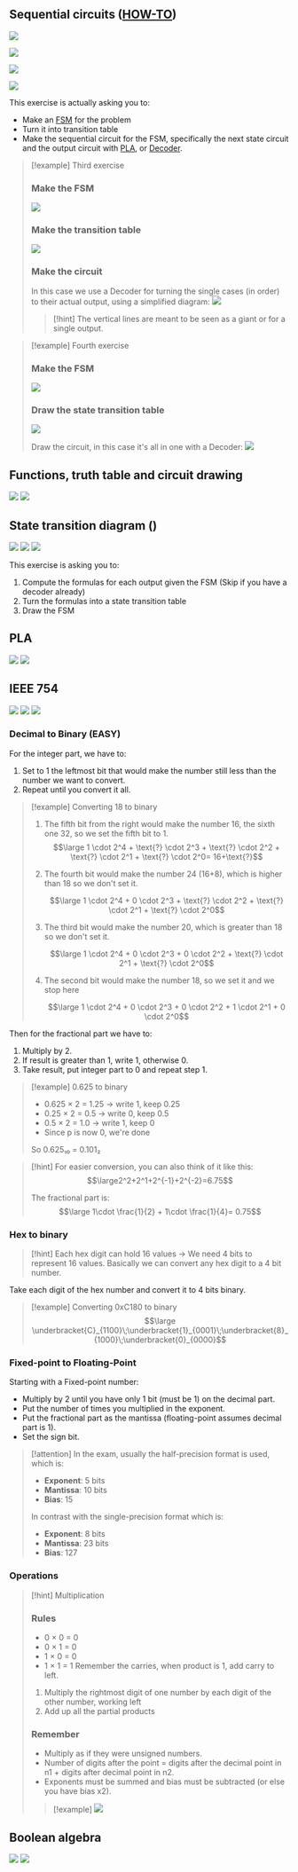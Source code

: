 ## Sequential circuits ([HOW-TO](14.%20Finite%20State%20Machines.md#^817621))
![](../z_images/Pasted%20image%2020250113133107.png)

![](../z_images/Pasted%20image%2020250113132727.png)

![](../z_images/Pasted%20image%2020250210172213.png)

![](../z_images/Pasted%20image%2020250210174312.png)

This exercise is actually asking you to:
- Make an [FSM](14.%20Finite%20State%20Machines.md) for the problem
- Turn it into transition table
- Make the sequential circuit for the FSM, specifically the next state circuit and the output circuit with [PLA](8.%20PLA.md), or [Decoder](11.%20Decoder.md).

> [!example] Third exercise
> ### Make the FSM
> ![](../z_images/Pasted%20image%2020250210172312.png)
> 
> ### Make the transition table
> ![](../z_images/Pasted%20image%2020250210172350.png)
> 
> ### Make the circuit
> In this case we use a Decoder for turning the single cases (in order) to their actual output, using a simplified diagram:
> ![](../z_images/Pasted%20image%2020250210172541.png)
> > [!hint]
> The vertical lines are meant to be seen as a giant or for a single output.

> [!example] Fourth exercise
> ### Make the FSM
> ![](../z_images/Pasted%20image%2020250210174351.png)
> ### Draw the state transition table
> ![](../z_images/Pasted%20image%2020250210174409.png)
> 
> Draw the circuit, in this case it's all in one with a Decoder:
> ![](../z_images/Pasted%20image%2020250210174434.png)
> 

## Functions, truth table and circuit drawing
![](../z_images/Pasted%20image%2020250113132739.png)
![](../z_images/Pasted%20image%2020250113132945.png)

## State transition diagram ([](14.%20Finite%20State%20Machines.md#^ed5229))
![](../z_images/Pasted%20image%2020250113133208.png)
![](../z_images/Pasted%20image%2020250113133225.png)
![](../z_images/Pasted%20image%2020250210174725.png)

This exercise is asking you to:
1. Compute the formulas for each output given the FSM (Skip if you have a decoder already)
2. Turn the formulas into a state transition table
3. Draw the FSM
## PLA
![](../z_images/Pasted%20image%2020250113133341.png)
![](../z_images/Pasted%20image%2020250113133352.png)

## IEEE 754
![](../z_images/Pasted%20image%2020250113133407.png)
![](../z_images/Pasted%20image%2020250113132827.png)
![](../z_images/Pasted%20image%2020250210172917.png)

### Decimal to Binary (EASY)

For the integer part, we have to:
1. Set to 1 the leftmost bit that would make the number still less than the number we want to convert. 
2. Repeat until you convert it all.

> [!example] Converting 18 to binary
> 1. The fifth bit from the right would make the number 16, the sixth one 32, so we set the fifth bit to 1.
>    $$\large 1 \cdot 2^4 + \text{?} \cdot 2^3 + \text{?} \cdot 2^2 + \text{?} \cdot 2^1 + \text{?} \cdot 2^0= 16+\text{?}$$
>    
>    
> 2. The fourth bit would make the number 24 (16+8), which is higher than 18 so we don't set it.
>    
>    $$\large 1 \cdot 2^4 + 0 \cdot 2^3 + \text{?} \cdot 2^2 + \text{?} \cdot 2^1 + \text{?} \cdot 2^0$$
>    
> 3. The third bit would make the number 20, which is greater than 18 so we don't set it.
>    
>    $$\large 1 \cdot 2^4 + 0 \cdot 2^3 + 0 \cdot 2^2 + \text{?} \cdot 2^1 + \text{?} \cdot 2^0$$
>    
> 4. The second bit would make the number 18, so we set it and we stop here
>    
>    $$\large 1 \cdot 2^4 + 0 \cdot 2^3 + 0 \cdot 2^2 + 1 \cdot 2^1 + 0 \cdot 2^0$$


Then for the fractional part we have to:
1. Multiply by 2.
2. If result is greater than 1, write 1, otherwise 0.
3. Take result, put integer part to 0 and repeat step 1.

> [!example] 0.625 to binary
> - 0.625 × 2 = 1.25 → write 1, keep 0.25
> - 0.25 × 2 = 0.5 → write 0, keep 0.5
> - 0.5 × 2 = 1.0 → write 1, keep 0
> - Since p is now 0, we're done
> 
> So 0.625₁₀ = 0.101₂
> 

> [!hint]
> For easier conversion, you can also think of it like this:
> $$\large2^2+2^1+2^{-1}+2^{-2}=6.75$$
> 
> The fractional part is:
> $$\large 1\cdot \frac{1}{2} + 1\cdot \frac{1}{4}= 0.75$$


### Hex to binary

> [!hint]
> Each hex digit can hold 16 values $\rightarrow$ We need 4 bits to represent 16 values.
> Basically we can convert any hex digit to a 4 bit number.


Take each digit of the hex number and convert it to 4 bits binary.

> [!example] Converting 0xC180 to binary
> $$\large \underbracket{C}_{1100}\;\underbracket{1}_{0001}\;\underbracket{8}_{1000}\;\underbracket{0}_{0000}$$

### Fixed-point to Floating-Point

Starting with a Fixed-point number:
- Multiply by 2 until you have only 1 bit (must be 1) on the decimal part.
- Put the number of times you multiplied in the exponent.
- Put the fractional part as the mantissa (floating-point assumes decimal part is 1).
- Set the sign bit.

> [!attention]
> In the exam, usually the half-precision format is used, which is:
> - **Exponent**: 5 bits
> - **Mantissa**: 10 bits
> - **Bias**: 15
>   
> In contrast with the single-precision format which is:
>   
> - **Exponent**: 8 bits
> - **Mantissa**: 23 bits
> - **Bias**: 127

### Operations

> [!hint] Multiplication
> ### Rules
> - 0 × 0 = 0
> - 0 × 1 = 0
> - 1 × 0 = 0
> - 1 × 1 = 1
>   Remember the carries, when product is 1, add carry to left.
>   
> 1. Multiply the rightmost digit of one number by each digit of the other number, working left
> 2. Add up all the partial products
> 
> ### Remember
> - Multiply as if they were unsigned numbers.
> - Number of digits after the point = digits after the decimal point in n1 + digits after decimal point in n2.
> - Exponents must be summed and bias must be subtracted (or else you have bias x2).
> 
> > [!example]
> > ![](../z_images/Pasted%20image%2020250402144327.png)




## Boolean algebra
![](../z_images/Pasted%20image%2020250113133443.png)
![](../z_images/Pasted%20image%2020250113132838.png)